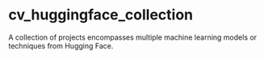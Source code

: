 # cv_huggingface_collection
A collection of projects encompasses multiple machine learning models or techniques from Hugging Face.
